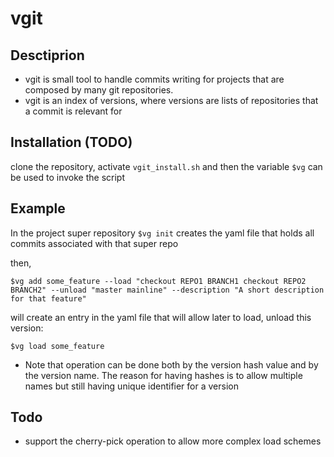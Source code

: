 # vgit

## Desctiprion
* vgit is small tool to handle commits writing for projects that are composed by many git repositories.
* vgit is an index of versions, where versions are lists of repositories that a commit is relevant for

## Installation (TODO)
clone the repository, activate `vgit_install.sh` and then the variable `$vg` can be used to invoke the script

## Example
In the project super repository
`$vg init`
creates the yaml file that holds all commits associated with that super repo

then,
```
$vg add some_feature --load "checkout REPO1 BRANCH1 checkout REPO2 BRANCH2" --unload "master mainline" --description "A short description for that feature"
```
will create an entry in the yaml file that will allow later to load, unload this version:
```
$vg load some_feature
```

* Note that operation can be done both by the version hash value and by the version name. The reason for having hashes is to allow multiple names but still having unique identifier for a version


## Todo
* support the cherry-pick operation to allow more complex load schemes
